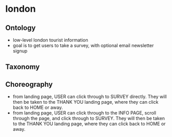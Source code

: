 # london

## Ontology  
- low-level london tourist information  
- goal is to get users to take a survey, with optional email newsletter signup  
## Taxonomy 

## Choreography  
- from landing page, USER can click through to SURVEY directly. They will then be taken to the THANK YOU landing page, where they can click back to HOME or away.  
- from landing page, USER can click through to the INFO PAGE, scroll through the page, and click through to SURVEY. They will then be taken to the THANK YOU landing page, where they can click back to HOME or away.  
